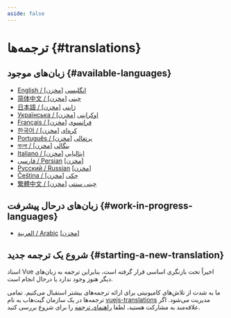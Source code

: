 ```yaml
---
aside: false
---
```


# ترجمه‌ها {#translations}

## زبان‌های موجود {#available-languages}

- [English / انگلیسی](https://vuejs.org/) [[مخزن](https://github.com/vuejs/docs)]
- [简体中文 / چینی](https://cn.vuejs.org/) [[مخزن](https://github.com/vuejs-translations/docs-zh-cn)]
- [日本語 / ژاپنی](https://ja.vuejs.org/) [[مخزن](https://github.com/vuejs-translations/docs-ja)]
- [Українська / اوکراینی](https://ua.vuejs.org/) [[مخزن](https://github.com/vuejs-translations/docs-uk)]
- [Français / فرانسوی](https://fr.vuejs.org) [[مخزن](https://github.com/vuejs-translations/docs-fr)]
- [한국어 / کره‌ای](https://ko.vuejs.org) [[مخزن](https://github.com/vuejs-translations/docs-ko)]
- [Português / پرتغالی](https://pt.vuejs.org) [[مخزن](https://github.com/vuejs-translations/docs-pt)]
- [বাংলা / بنگالی](https://bn.vuejs.org) [[مخزن](https://github.com/vuejs-translations/docs-bn)]
- [Italiano / ایتالیایی](https://it.vuejs.org) [[مخزن](https://github.com/vuejs-translations/docs-it)]
- [فارسی / Persian](https://fa.vuejs.org) [[مخزن](https://github.com/vuejs-translations/docs-fa)]
- [Русский / Russian](https://ru.vuejs.org/) [[مخزن](https://github.com/vuejs-translations/docs-ru)]
- [Čeština / چکی](https://cs.vuejs.org/) [[مخزن](https://github.com/vuejs-translations/docs-cs)]
- [繁體中文 / چینی سنتی](https://zh-hk.vuejs.org/) [[مخزن](https://github.com/vuejs-translations/docs-zh-hk)]

## زبان‌های درحال پیشرفت {#work-in-progress-languages}

- [العربية / Arabic](https://ar.vuejs.org/) [[مخزن](https://github.com/vuejs-translations/docs-ar)]

## شروع یک ترجمه جدید {#starting-a-new-translation}

اسناد Vue اخیراً تحت بازنگری اساسی قرار گرفته است، بنابراین ترجمه به زبان‌های دیگر هنوز وجود ندارد یا درحال انجام است.

ما به شدت از تلاش‌های کامیونیتی برای ارائه ترجمه‌های بیشتر استقبال می‌کنیم. تمامی ترجمه‌ها در یک سازمان گیت‌هاب به نام [vuejs-translations](https://github.com/vuejs-translations/) مدیریت می‌شود. اگر علاقه‌مند به مشارکت هستید، لطفا [راهنمای ترجمه](https://github.com/vuejs-translations/guidelines/blob/main/README.md) را برای شروع بررسی کنید.

